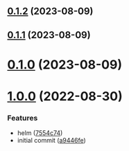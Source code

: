 ## [0.1.2](https://github.com/neilmcgibbon/eks-iam-operator/compare/v0.1.1...v0.1.2) (2023-08-09)



## [0.1.1](https://github.com/neilmcgibbon/eks-iam-operator/compare/v0.1.0...v0.1.1) (2023-08-09)



# [0.1.0](https://github.com/neilmcgibbon/eks-iam-operator/compare/v1.0.0...v0.1.0) (2023-08-09)



# [1.0.0](https://github.com/neilmcgibbon/eks-iam-operator/compare/a9446fe7e2aa2aaa8f96305f81f99ddd8aff965e...v1.0.0) (2022-08-30)


### Features

* helm ([7554c74](https://github.com/neilmcgibbon/eks-iam-operator/commit/7554c7477656314600b186e8c639a26224a1cc0d))
* initial commit ([a9446fe](https://github.com/neilmcgibbon/eks-iam-operator/commit/a9446fe7e2aa2aaa8f96305f81f99ddd8aff965e))



